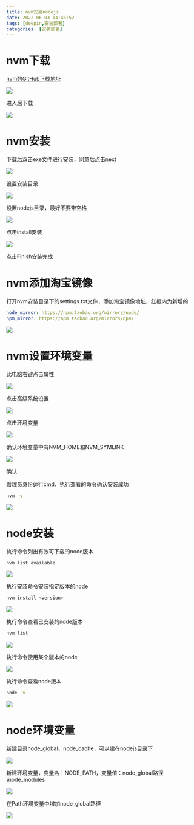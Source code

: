 ```yaml
---
title: nvm安装nodejs
date: 2022-06-03 14:46:52
tags: [deepin,安装部署]
categories: [安装部署]
---
```


# nvm下载

[nvm的GitHub下载地址](https://github.com/coreybutler/nvm-windows)

![](https://img.huangge1199.cn/blog/inNodejsByNvm/2023-01-14-22-23-07-image.png)

进入后下载

![](https://img.huangge1199.cn/blog/inNodejsByNvm/2023-01-14-22-24-26-image.png)

# nvm安装

下载后双击exe文件进行安装，同意后点击next

![](https://img.huangge1199.cn/blog/inNodejsByNvm/2023-01-14-22-26-41-image.png)

设置安装目录

![](https://img.huangge1199.cn/blog/inNodejsByNvm/2023-01-14-22-28-55-image.png)

设置nodejs目录，最好不要带空格

![](https://img.huangge1199.cn/blog/inNodejsByNvm/2023-01-14-22-31-09-image.png)

点击install安装

![](https://img.huangge1199.cn/blog/inNodejsByNvm/2023-01-14-22-31-34-image.png)

点击Finish安装完成

# nvm添加淘宝镜像

打开nvm安装目录下的settings.txt文件，添加淘宝镜像地址，红框内为新增的

```yaml
node_mirror: https://npm.taobao.org/mirrors/node/
npm_mirror: https://npm.taobao.org/mirrors/npm/
```

![](https://img.huangge1199.cn/blog/inNodejsByNvm/2023-01-14-22-40-28-image.png)

# nvm设置环境变量

此电脑右键点击属性

![](https://img.huangge1199.cn/blog/inNodejsByNvm/2023-01-14-22-47-21-image.png)

点击高级系统设置

![](https://img.huangge1199.cn/blog/inNodejsByNvm/2023-01-14-23-06-30-image.png)

点击环境变量

![](https://img.huangge1199.cn/blog/inNodejsByNvm/2023-01-14-23-08-12-image.png)

确认环境变量中有NVM_HOME和NVM_SYMLINK

![](https://img.huangge1199.cn/blog/inNodejsByNvm/2023-01-14-23-10-10-image.png)

确认

管理员身份运行cmd，执行查看的命令确认安装成功

```bash
nvm -v
```

![](https://img.huangge1199.cn/blog/inNodejsByNvm/2023-01-14-23-16-26-image.png)

# node安装

执行命令列出有效可下载的node版本

```bash
nvm list available
```

![](https://img.huangge1199.cn/blog/inNodejsByNvm/2023-01-14-23-20-11-image.png)

执行安装命令安装指定版本的node

```bash
nvm install <version>
```

![](https://img.huangge1199.cn/blog/inNodejsByNvm/2023-01-14-23-21-39-image.png)

执行命令查看已安装的node版本

```bash
nvm list
```

![](https://img.huangge1199.cn/blog/inNodejsByNvm/2023-01-14-23-22-47-image.png)

执行命令使用某个版本的node

![](https://img.huangge1199.cn/blog/inNodejsByNvm/2023-01-14-23-25-48-image.png)

执行命令查看node版本

```bash
node -v
```

![](https://img.huangge1199.cn/blog/inNodejsByNvm/2023-01-14-23-26-48-image.png)

# node环境变量

新建目录node_global、node_cache，可以建在nodejs目录下 

![](https://img.huangge1199.cn/blog/inNodejsByNvm/2023-01-14-23-33-44-image.png)

新建环境变量，变量名：NODE_PATH，变量值：node_global路径\node_modules

![](https://img.huangge1199.cn/blog/inNodejsByNvm/2023-01-14-23-37-35-image.png)

在Path环境变量中增加node_global路径

![](https://img.huangge1199.cn/blog/inNodejsByNvm/2023-01-14-23-41-08-image.png)
